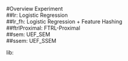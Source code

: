 #Overview
Experiment  
##lr: Logistic Regression  
##lr_fh: Logistic Regression + Feature Hashing  
##ftrlProximal: FTRL-Proximal  
##sem: UEF_SEM  
##ssem: UEF_SSEM  

lib: 
